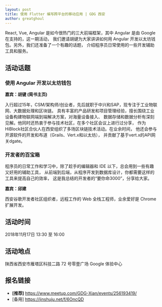 ```yaml
---
layout: post
title: 使用 Flutter 编写跨平台的移动应用 | GDG 西安
author: greatghoul
---
```


React, Vue, Angular 是如今很热门的三大前端框架，其中 Angular 是由 Google 在支持的，这一期活动，
我们邀请胡键为大家讲讲如何用 Angular 开发以太坊钱包。另外，我们还准备了一个有趣的话题，
介绍程序员日常使用的一些开发辅助工具和服务。

## 活动话题

### 使用 Angular 开发以太坊钱包

**嘉宾：胡键 (简书主页)**

入行超过15年，CSM/架构师/创业者，先后就职于中兴和SAP，现专注于工业物联网、大数据处理和区块链。
具有丰富的产品研发和项目管理经验，擅长围绕工业设备构建物联网端到端解决方案，对海量设备接入、
数据存储和数据分析有深刻见解。他同时还热衷于参与技术社区，在多个社区会议上进行过分享，
作为HiBlock社区合伙人在西安组织了多场区块链技术活动。在业余时间，
他还会参与开源软件的开发和布道（Grails、Vert.x和以太坊），
并贡献了基于vert.x的API网关dgate。

### 开发者的百宝箱

程序员的日常工作和学习中，除了趁手的编辑器和 IDE 以下，总会用到一些有趣又好用的辅助工具，
从前端到后端，从程序开发到数据库设计，你都需要这样的工具来提高自己的效率，
这是我总结的开发者的“要你命3000”，分享给大家。

**嘉宾：邱建**

西安谷歌开发者社区组织者，远程工作的 Web 全栈工程师，业余爱好是 Chrome 扩展开发。

## 活动时间

2018年11月17日 13:30 至 16:00

## 活动地点

陕西省西安市雁塔区科技二路 72 号零壹广场 Google 体验中心

## 报名链接

* **[推荐]** <https://www.meetup.com/GDG-Xian/events/256193419/>
* [备用] <https://jinshuju.net/f/6OncQD>
